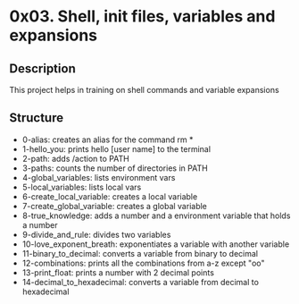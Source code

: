 # 0x03. Shell, init files, variables and expansions
## Description 
This project helps in training on shell commands and variable expansions
## Structure
* 0-alias: creates an alias for the command rm *
* 1-hello_you: prints hello [user name] to the terminal
* 2-path: adds /action to PATH
* 3-paths: counts the number of directories in PATH
* 4-global_variables: lists environment vars
* 5-local_variables: lists local vars
* 6-create_local_variable: creates a local variable
* 7-create_global_variable: creates a global variable
* 8-true_knowledge: adds a number and a environment variable that holds a number
* 9-divide_and_rule: divides two variables
* 10-love_exponent_breath: exponentiates a variable with another variable
* 11-binary_to_decimal: converts a variable from binary to decimal
* 12-combinations: prints all the combinations from a-z except "oo"
* 13-print_float: prints a number with 2 decimal points
* 14-decimal_to_hexadecimal: converts a variable from decimal to hexadecimal

